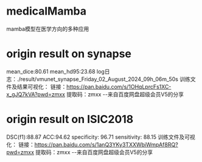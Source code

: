 # medicalMamba
mamba模型在医学方向的多种应用

# origin result on synapse
mean_dice:80.61
mean_hd95:23.68
log日志：./result/vmunet_synapse_Friday_02_August_2024_09h_06m_50s
训练文件及结果可视化：
链接：https://pan.baidu.com/s/1OHqLprcFs1XC-x_gJQ7kVA?pwd=zmxx 
提取码：zmxx 
--来自百度网盘超级会员V5的分享

# origin result on ISIC2018
DSC(f1):88.87
ACC:94.62
specificity: 96.71
sensitivity: 88.15
训练文件及可视化：
链接：https://pan.baidu.com/s/1anQ3YKy3TXXWbiWmpAf8RQ?pwd=zmxx 
提取码：zmxx 
--来自百度网盘超级会员V5的分享